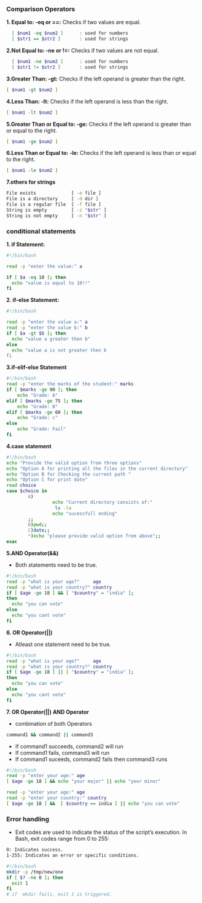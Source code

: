 ### Comparison Operators
**1. Equal to: -eq or ==:** Checks if two values are equal.<br>
```sh
  [ $num1 -eq $num2 ]      : used for numbers 
  [ $str1 == $str2 ]       : used for strings
```
**2.Not Equal to: -ne or !=:**  Checks if two values are not equal.<br>
```sh
  [ $num1 -ne $num2 ]      : used for numbers 
  [ $str1 != $str2 ]       : used for strings
```
**3.Greater Than: -gt:** Checks if the left operand is greater than the right.<br>
```sh
[ $num1 -gt $num2 ]      
```
**4.Less Than: -lt:** Checks if the left operand is less than the right.<br>
```sh
[ $num1 -lt $num2 ]   
```
**5.Greater Than or Equal to: -ge:** Checks if the left operand is greater than or equal to the right.<br>
```sh
[ $num1 -ge $num2 ]      
```
**6.Less Than or Equal to: -le:** Checks if the left operand is less than or equal to the right.<br>
```sh
[ $num1 -le $num2 ]      
```
**7.others for strings**
```sh
File exists	            [ -e file ]
File is a directory	    [ -d dir ]
File is a regular file	[ -f file ]
String is empty        	[ -z "$str" ]
String is not empty   	[ -n "$str" ]
```
  
### conditional statements
**1. if Statement:**
```sh
#!/bin/bash

read -p "enter the value:" a

if [ $a -eq 10 ]; then
  echo "value is equal to 10!!"
fi
```

**2. if-else Statement:**
```sh
#!/bin/bash

read -p "enter the value a:" a
read -p "enter the value b:" b
if [ $a -gt $b ]; then
  echo "value a greater then b"
else
  echo "value a is not greater then b
fi
```

**3.if-elif-else Statement**
```sh
#!/bin/bash
read -p "enter the marks of the student:" marks
if [ $marks -ge 90 ]; then
    echo "Grade: A"
elif [ $marks -ge 75 ]; then
    echo "Grade: B"
elif [ $marks -ge 60 ]; then
    echo "Grade: c"
else
    echo "Grade: Fail"
fi
```

**4.case statement**
```sh
#!/bin/bash
echo "Provide the valid option from three options"
echo "Option A for printing all the files in the current directory"
echo "Option B for Checking the current path "
echo "Option C for print date"
read choice
case $choice in
        A)
                 echo "Current directory consists of:"
                  ls -la
                 echo "sucessfull ending"
        ;;
        B)pwd;;
        C)date;;
        *)echo "please provide valid option from above";;
esac
```

**5.AND Operator(&&)**
- Both statements need to be true.
```sh
#!/bin/bash
read -p "what is your age?"     age
read -p "what is your country?" country
if [ $age -ge 18 ] && [ "$country" = "india" ]; 
then
  echo "you can vote"
else
  echo "you cant vote"
fi

```
**6. OR Operator(||)**
- Atleast one statement need to be true.
```sh
#!/bin/bash
read -p "what is your age?"     age
read -p "what is your country?" country
if [ $age -ge 18 ] || [ "$country" = "india" ]; 
then
  echo "you can vote"
else
  echo "you cant vote"
fi
```

**7. OR Operator(||) AND Operator**
- combination of both Operators
```sh
command1 && command2 || command3
```
- If command1 succeeds, command2 will run
- If command1 fails, command3 will run
- If command1 suceeds, command2 fails then command3 runs

```sh
#!/bin/bash
read -p "enter your age:" age
[ $age -ge 18 ] && echo "your major" || echo "your minor"
```

```sh
read -p "enter your age:" age
read -p "enter your country:" country
[ $age -ge 18 ] &&  [ $country == india ] || echo "you can vote"
```

### Error handling
- Exit codes are used to indicate the status of the script’s execution. In Bash, exit codes range from 0 to 255:
```sh
0: Indicates success.
1-255: Indicates an error or specific conditions.
```
```sh
#!/bin/bash
mkdir -p /tmp/new/one
if [ $? -ne 0 ]; then
  exit 1
fi
# if  mkdir fails, exit 1 is triggered.
```